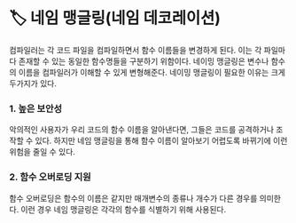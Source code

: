 # 🏷️ 네임 맹글링(네임 데코레이션)

컴파일러는 각 코드 파일을 컴파일하면서 함수 이름들을 변경하게 된다. 이는 각 파일마다 존재할 수 있는 동일한 함수명들을 구분하기 위함이다. 네이밍 맹글링은 변수나 함수의 이름을 컴파일러가 이해할 수 있게 변형해준다. 네이밍 맹글링이 필요한 이유는 크게 두가지가 있다.

### 1. 높은 보안성

악의적인 사용자가 우리 코드의 함수 이름을 알아낸다면, 그들은 코드를 공격하거나 조작할 수 있다. 하지만 네임 맹글링을 통해 함수 이름이 알아보기 어렵도록 바뀌기에 이런 위험을 줄일 수 있다.

### 2. 함수 오버로딩 지원

함수 오버로딩은 함수의 이름은 같지만 매개변수의 종류나 개수가 다른 경우를 의미한다. 이런 경우 네임 맹글링은 각각의 함수를 식별하기 위해 사용된다.
